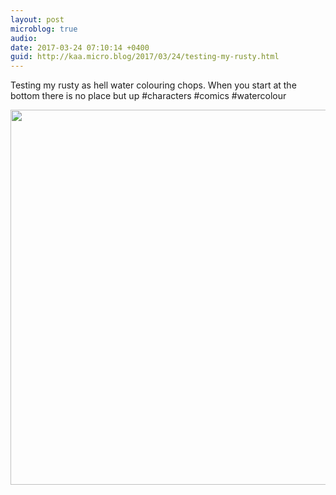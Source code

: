 ```yaml
---
layout: post
microblog: true
audio: 
date: 2017-03-24 07:10:14 +0400
guid: http://kaa.micro.blog/2017/03/24/testing-my-rusty.html
---
```

Testing my rusty as hell water colouring chops. When you start at the bottom there is no place but up #characters #comics #watercolour

<img src="https://www.kaa.bz/uploads/2018/8451bc14e5.jpg" width="600" height="600" />
